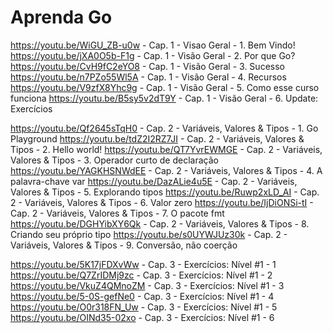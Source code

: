 # Aprenda Go

https://youtu.be/WiGU_ZB-u0w - Cap. 1 - Visao Geral - 1. Bem Vindo!
https://youtu.be/jXA0O5b-F1g - Cap. 1 - Visão Geral - 2. Por que Go?
https://youtu.be/CvH9fC2eYO8 - Cap. 1 - Visão Geral - 3. Sucesso
https://youtu.be/n7PZo55Wl5A - Cap. 1 - Visão Geral - 4. Recursos
https://youtu.be/V9zfX8Yhc9g - Cap. 1 - Visão Geral - 5. Como esse curso funciona
https://youtu.be/B5sy5v2dT9Y - Cap. 1 - Visão Geral - 6. Update: Exercícios

https://youtu.be/Qf2645sTqH0 - Cap. 2 - Variáveis, Valores & Tipos - 1. Go Playground
https://youtu.be/tdZ2I2RZ7JI - Cap. 2 - Variáveis, Valores & Tipos - 2. Hello world!
https://youtu.be/QT7YvrEWMGE - Cap. 2 - Variáveis, Valores & Tipos - 3. Operador curto de declaração
https://youtu.be/YAGKHSNWdEE - Cap. 2 - Variáveis, Valores & Tipos - 4. A palavra-chave var
https://youtu.be/DazALie4u5E - Cap. 2 - Variáveis, Valores & Tipos - 5. Explorando tipos
https://youtu.be/Ruwp2xLD_AI - Cap. 2 - Variáveis, Valores & Tipos - 6. Valor zero
https://youtu.be/IjDiONSi-tI - Cap. 2 - Variáveis, Valores & Tipos - 7. O pacote fmt
https://youtu.be/DGHYibXY6Qk - Cap. 2 - Variáveis, Valores & Tipos - 8. Criando seu próprio tipo
https://youtu.be/s0UYWJUz30k - Cap. 2 - Variáveis, Valores & Tipos - 9. Conversão, não coerção

https://youtu.be/5K17jFDXvWw - Cap. 3 - Exercícios: Nível #1 - 1
https://youtu.be/Q7ZrIDMj9zc - Cap. 3 - Exercícios: Nível #1 - 2
https://youtu.be/VkuZ4QMnoZM - Cap. 3 - Exercícios: Nível #1 - 3
https://youtu.be/5-0S-gefNe0 - Cap. 3 - Exercícios: Nível #1 - 4
https://youtu.be/O0r318FN_Uw - Cap. 3 - Exercícios: Nível #1 - 5
https://youtu.be/OINd35-02xo - Cap. 3 - Exercícios: Nível #1 - 6

